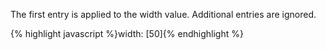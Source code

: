 <p class="b30" markdown="1">
The first entry is applied to the width value. Additional entries are ignored.
</p>
{% highlight javascript %}width: [50]{% endhighlight %}